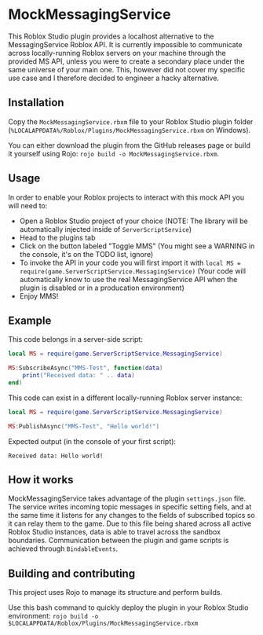 # MockMessagingService
This Roblox Studio plugin provides a localhost alternative to the MessagingService Roblox API.
It is currently impossible to communicate across locally-running Roblox servers on your machine through the provided MS API, unless you were to create a secondary place under the same universe of your main one. This, however did not cover my specific use case and I therefore decided to engineer a hacky alternative.

## Installation
Copy the `MockMessagingService.rbxm` file to your Roblox Studio plugin folder (`%LOCALAPPDATA%/Roblox/Plugins/MockMessagingService.rbxm` on Windows).

You can either download the plugin from the GitHub releases page or build it yourself using Rojo: `rojo build -o MockMessagingService.rbxm`.

## Usage
In order to enable your Roblox projects to interact with this mock API you will need to:
 - Open a Roblox Studio project of your choice (NOTE: The library will be automatically injected inside of `ServerScriptService`)
 - Head to the plugins tab
 - Click on the button labeled "Toggle MMS" (You might see a WARNING in the console, it's on the TODO list, ignore)
 - To invoke the API in your code you will first import it with `local MS = require(game.ServerScriptService.MessagingService)` (Your code will automatically know to use the real MessagingService API when the plugin is disabled or in a producation environment)
 - Enjoy MMS!

## Example
This code belongs in a server-side script:
```lua
local MS = require(game.ServerScriptService.MessagingService)

MS:SubscribeAsync("MMS-Test", function(data)
	print("Received data: " .. data)
end)
```

This code can exist in a different locally-running Roblox server instance:
```lua
local MS = require(game.ServerScriptService.MessagingService)

MS:PublishAsync("MMS-Test", "Hello world!")
```

Expected output (in the console of your first script):
```
Received data: Hello world!
```

## How it works
MockMessagingService takes advantage of the plugin `settings.json` file. The service writes incoming topic messages in specific setting fiels, and at the same time it listens for any changes to the fields of subscribed topics so it can relay them to the game. Due to this file being shared across all active Roblox Studio instances, data is able to travel across the sandbox boundaries. 
Communication between the plugin and game scripts is achieved through `BindableEvents`.

## Building and contributing
This project uses Rojo to manage its structure and perform builds.

Use this bash command to quickly deploy the plugin in your Roblox Studio environment:
`rojo build -o $LOCALAPPDATA/Roblox/Plugins/MockMessagingService.rbxm`
